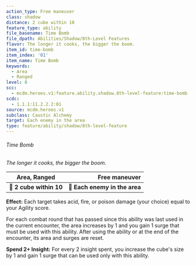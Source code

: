 ```yaml
---
action_type: Free maneuver
class: shadow
distance: 2 cube within 10
feature_type: ability
file_basename: Time Bomb
file_dpath: Abilities/Shadow/8th-Level Features
flavor: The longer it cooks, the bigger the boom.
item_id: time-bomb
item_index: '01'
item_name: Time Bomb
keywords:
  - Area
  - Ranged
level: 8
scc:
  - mcdm.heroes.v1:feature.ability.shadow.8th-level-feature:time-bomb
scdc:
  - 1.1.1:11.2.2.2:01
source: mcdm.heroes.v1
subclass: Caustic Alchemy
target: Each enemy in the area
type: feature/ability/shadow/8th-level-feature
---
```


###### Time Bomb

*The longer it cooks, the bigger the boom.*

| **Area, Ranged**        |             **Free maneuver** |
| ----------------------- | ----------------------------: |
| **📏 2 cube within 10** | **🎯 Each enemy in the area** |

**Effect:** Each target takes acid, fire, or poison damage (your choice) equal to your Agility score.

For each combat round that has passed since this ability was last used in the current encounter, the area increases by 1 and you gain 1 surge that must be used with this ability. After using the ability or at the end of the encounter, its area and surges are reset.

**Spend 2+ Insight:** For every 2 insight spent, you increase the cube's size by 1 and gain 1 surge that can be used only with this ability.

